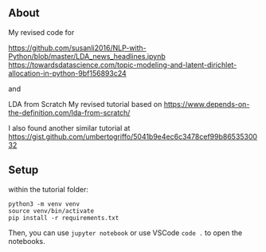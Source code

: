 ## About

My revised code for

https://github.com/susanli2016/NLP-with-Python/blob/master/LDA_news_headlines.ipynb
https://towardsdatascience.com/topic-modeling-and-latent-dirichlet-allocation-in-python-9bf156893c24

and

LDA from Scratch
My revised tutorial based on https://www.depends-on-the-definition.com/lda-from-scratch/

I also found another similar tutorial at https://gist.github.com/umbertogriffo/5041b9e4ec6c3478cef99b8653530032

## Setup

within the tutorial folder:

```
python3 -m venv venv
source venv/bin/activate
pip install -r requirements.txt
```
Then, you can use `jupyter notebook` or use VSCode `code .` to open the notebooks.

